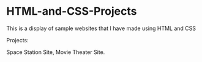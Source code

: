 # HTML-and-CSS-Projects

This is a display of sample websites that I have made using HTML and CSS

Projects:

Space Station Site, Movie Theater Site.
